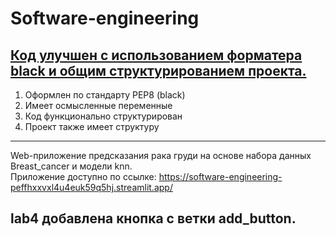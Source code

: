# Software-engineering
## <ins> Код улучшен с использованием форматера black и общим структурированием проекта. </ins> <br>
1. Оформлен по стандарту PEP8 (black)
2. Имеет осмысленные переменные
3. Код функционально структурирован
4. Проект также имеет структуру
-----
Web-приложение предсказания рака груди на основе набора данных Breast_cancer и модели knn. <br>
Приложение доступно по ссылке: https://software-engineering-peffhxxvxl4u4euk59q5hj.streamlit.app/

## lab4 добавлена кнопка с ветки add_button.
